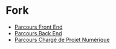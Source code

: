 # Fork
* [Parcours Front End](FrontEnd.md)
* [Parcours Back End](BackEnd.md)
* [Parcours Chargé de Projet Numérique](ChargeProjetNumerique.md)

